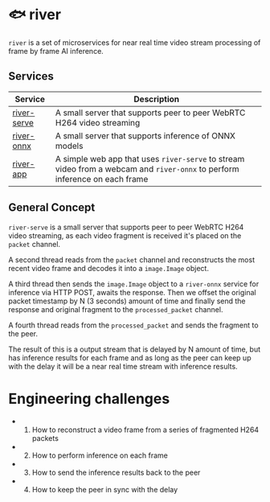 # 🐟 river

`river` is a set of microservices for near real time video stream processing of frame by frame AI inference.

## Services

| Service | Description |
| --- | --- |
| [river-serve](river-serve/README.md) | A small server that supports peer to peer WebRTC H264 video streaming |
| [river-onnx](river-onnx/README.md) | A small server that supports inference of ONNX models |
| [river-app](river-app/README.md) | A simple web app that uses `river-serve` to stream video from a webcam and `river-onnx` to perform inference on each frame |


## General Concept

`river-serve` is a small server that supports peer to peer WebRTC H264 video streaming, as each video fragment is received it's placed on the `packet` channel. 

A second thread reads from the `packet` channel and reconstructs the most recent video frame and decodes it into a `image.Image` object. 

A third thread then sends the `image.Image` object to a `river-onnx` service for inference via HTTP POST, awaits the response. Then we offset the original packet timestamp by N (3 seconds) amount of time and finally send the response and original fragment to the `processed_packet` channel.

A fourth thread reads from the `processed_packet` and sends the fragment to the peer.

The result of this is a output stream that is delayed by N amount of time, but has inference results for each frame and as long as the peer can keep up with the delay it will be a near real time stream with inference results.


# Engineering challenges

- 1. How to reconstruct a video frame from a series of fragmented H264 packets
- 2. How to perform inference on each frame
- 3. How to send the inference results back to the peer
- 4. How to keep the peer in sync with the delay
